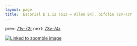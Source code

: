 ```yaml
---
layout: page
title:  Escorial Ω 1.12 (513 = Allen E4), bifolio 72v-73r
---
```


prev: [71v-72r](../71v-72r/) next: [73v-74r](../73v-74r/)



[![Linked to zoomble image](http://www.homermultitext.org/iipsrv?IIIF=/project/homer/pyramidal/deepzoom/hmt/e3bifolio/v1/E3_72v_73r.tif/full/2000,/0/default.jpg)](http://www.homermultitext.org/ict2/?urn=urn:cite2:hmt:e3bifolio.v1:E3_72v_73r)

